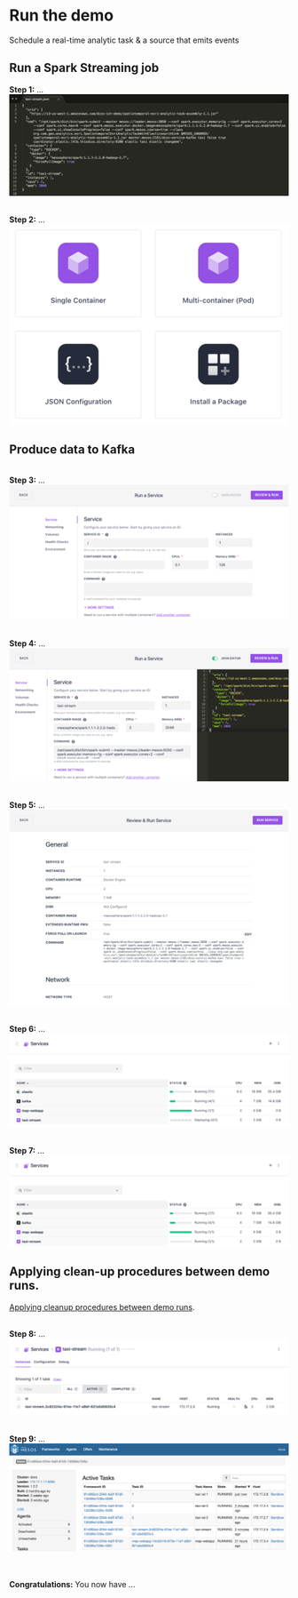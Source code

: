 # Run the demo
Schedule a real-time analytic task & a source that emits events


## Run a Spark Streaming job

<b>Step 1:</b> ...<br>
<img src="01.png"/>

<br><b>Step 2:</b> ...<br>
<img src="02.png"/>

## Produce data to Kafka

<br><b>Step 3:</b> ...<br>
<img src="03.png"/>

<br><b>Step 4:</b> ...<br>
<img src="04.png"/>

<br><b>Step 5:</b> ...<br>
<img src="05.png"/>

<br><b>Step 6:</b> ...<br>
<img src="06.png"/>

<br><b>Step 7:</b> ...<br>
<img src="07.png"/>

## Applying clean-up procedures between demo runs.
<a href="docs/cleanup-demo.md">Applying cleanup procedures between demo runs</a>.<br>

<br><b>Step 8:</b> ...<br>
<img src="08.png"/>

<br><b>Step 9:</b> ...<br>
<img src="09.png"/>

<br><br><b>Congratulations:</b> You now have ...


